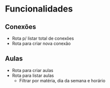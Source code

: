# Funcionalidades 

## Conexões

- Rota p/ listar total de conexões
- Rota para criar nova conexão

## Aulas

- Rota para criar aulas
- Rota para listar aulas
    - Filtrar por matéria, dia da semana e horário

